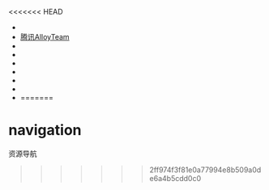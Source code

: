<<<<<<< HEAD
- []( "")
- [腾讯AlloyTeam](http://www.alloyteam.com/nav/ "")
- []( "")
- []( "")
- []( "")
- []( "")
- []( "")
- []( "")
- []( "")
=======
# navigation
资源导航
>>>>>>> 2ff974f3f81e0a77994e8b509a0de6a4b5cdd0c0
